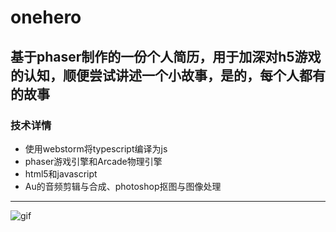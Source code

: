 # onehero

基于phaser制作的一份个人简历，用于加深对h5游戏的认知，顺便尝试讲述一个小故事，是的，每个人都有的故事   
---
### 技术详情
 * 使用webstorm将typescript编译为js
 * phaser游戏引擎和Arcade物理引擎
 * html5和javascript
 * Au的音频剪辑与合成、photoshop抠图与图像处理
---
![gif](http://git.oschina.net/iswear/onehero/tree/master/etc/example.gif)